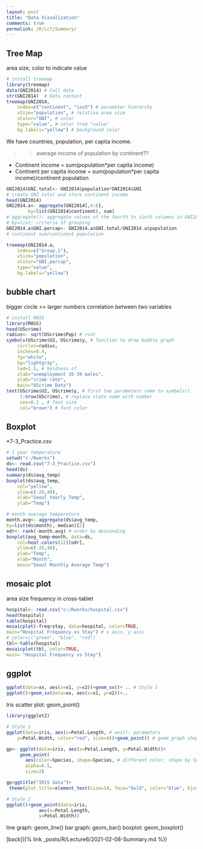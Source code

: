 ```yaml
---
layout: post
title: "Data Visualization"
comments: true
permalink: /R/Lc7/Summary/
---
```

## Tree Map
area size, color to indicate value 


```r
# install treemap
library(treemap)
data(GNI2014) # Call data 
str(GNI2014)  # Data content
treemap(GNI2014,
	index=c("continent", "iso3") # parameter hierarchy
	vSize="population", # relative area size
	vColor="GNI", # color
	type="value", # color from "value"
	bg.labels="yellow") # background color
```

We have countries, population, per capita income.
>> average income of population by continent??

* Continent income = sum(population*per capita income)
* Continent per capita income = sum(population*per capita income)/continent population

```r
GNI2014$GNI.total<- GNI2014$population*GNI2014$GNI
# create GNI.total and store continent income
head(GNI2014)
GNI2014.a<- aggregate(GNI2014[,4:6],
	    by=list(GNI2014$continent), sum)
# aggregate(): aggregate values of the fourth to sixth columns in GNI2014
# by=list: criteria of grouping
GNI2014.a$GNI.percap<- GNI2014.a$GNI.total/GNI2014.a$population
# continent sum/continent population

treemap(GNI2014.a,
	index=c("Group.1"),
	vSize="population",
	vColor="GNI.percap",
	type="value",
	bg.labels="yellow")
```


## bubble chart
bigger circle >> larger numbers
correlation between two variables

```r
# install MASS
library(MASS)
head(UScrime)
radius<- sqrt(UScrime$Pop) # root 
symbols(UScrime$U2, UScrime$y, # function to draw bubble graph
	circles=radius,
	inches=0.4,
	fg="white",
	bg="lightgray",
	lwd=1.5, # boldness of 
	xlab="unemployment 35-39 males".
	ylab="crime rate",
	main="UScrime Data")
text(UScrime$U2, UScrime$y, # first two parameters same to symbols()
     1:nrow(UScrime), # replace state name with number
     cex=0.1 , # font size
     col="brown") # font color
```

## Boxplot
*7-3_Practice.csv

```r
# 1 year temperature
setwd("c:/Rworks")
ds<- read.csv("7-3_Practice.csv")
head(ds)
summary(ds$avg_temp)
boxplot(ds$avg_temp,
	col="yellow",
	ylim=c(-20,40),
	xlab="Seoul Yearly Temp",
	ylab="Temp")

# month average temperature
month.avg<- aggregate(ds$avg_temp,
by=list(ds$month), median)[2]
odr<- rank(-month.avg) # order by descending
boxplot(avg_temp~month, data=ds,
	col=heat.colors(12)[odr],
	ylim=c(-20,40),
	ylab="Temp",
	xlab="Month",
	main="Seoul Monthly Average Temp")
```

## mosaic plot
area size 
frequency in cross-tablet

```r
hospital<- read.csv("c:/Rworks/hospital.csv")
head(hospital)
table(hospital)
mosaicplot(~freq+stay, data=hospital, color=TRUE,
main="Hospital Frequency vs Stay") # x axis, y axis
# color=c("green", "blue", "red")
tbl<-table(hospital)
mosaicplot(tbl, color=TRUE, 
main= "Hospital Frequency vs Stay")
```
## ggplot

```r
ggplot(data=xx, aes(x=x1, y=x2))+geom_xx()+ .. # Style 1
ggplot()+geom_xx(data=xx, aes(x=x1, y=x2))+..
```

Iris scatter plot: geom_point()

```r
library(ggplot2)

# Style 1
ggplot(data=iris, aes(x=Petal.Length, # aes(): parameters 
	y=Petal.Width, color="red", size=4))+geom_point() # geom_graph shape

gp<- ggplot(data=iris, aes(x=Petal.Length, y=Petal.Width))+
     geom_point(
       aes(color=Species, shape=Species, # different color, shape by Species 
       alpha=0.5,
       size=2)

gp+ggtitle("IRIS data")+
 theme(plot.title=element_text(size=14, face="bold", color="blue", hjust=0.5))

# Style 2
ggplot()+geom_point(data=iris,
		    aes(x=Petal.Length,
		    y=Petal.Width))

```

line graph: geom_line()
bar graph: geom_bar()
boxplot: geom_boxplot()






[back]({% link _posts/R/Lecture6/2021-02-08-Summary.md %})

